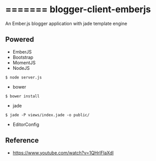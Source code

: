 =======
blogger-client-emberjs
==============

An Ember.js blogger application with jade template engine

## Powered

- EmberJS
- Bootstrap
- MomentJS
- NodeJS

`$ node server.js`

- bower

`$ bower install`

- jade

`$ jade -P views/index.jade -o public/`

- EditorConfig



## Reference

- https://www.youtube.com/watch?v=1QHrlFlaXdI